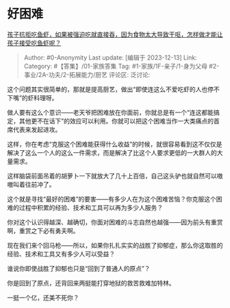 # 好困难
[孩子抗拒吃鱼虾，如果被强迫吃就直接吞，因为食物太大导致干呕，怎样做才能让孩子接受吃鱼虾呢？](https://www.zhihu.com/question/521803345/answer/3323153968)

> Author: #0-Anonymity
> Last update: [编辑于 2023-12-13]
> Link:
> Category: #【答集】/01-家族答集 
> Tag: #1-家族/1F-亲子/1-身为父母 #2-事业/2A-功夫/2-拓展能力/厨艺 
> 评论区:
> 泛讨论:

这个问题其实很简单的，那就是提高厨艺，做出“即使连这么不爱吃虾的人也停不下嘴”的虾料理呀。

做人要有这么个意识——老天爷把困难放在你面前，你就总是有一个“连这都能搞定，其他更不在话下”的效应可以利用。你就可以把这个困难当作一大类痛点的首席代表来发起进攻。

这样，你在考虑“克服这个困难能获得什么收益”的时候，就很容易看到这不仅仅是解决了这么一个人的这么一件需求，而是解决了比这个人要求更低的一大群人的大量需求。

这样脑袋前面吊着的胡萝卜一下就放大了几十上百倍，自己这头驴也就自然可以嗷嗷叫着往前冲了。

这个就是寻找“最好的困难”的要害——有多少人在为这个困难苦恼？你克服这个困难的过程中积累的经验、技术和工具可以再为多少人服务？

你对这个认识得越深、越确切，你面对困难的斗志自然也越强——因为前头有重赏啊，重赏之下必有勇夫啊。

现在我们来个回马枪——所以，如果你扎扎实实的战胜了抑郁症，那么你这取胜的经验、技术和工具又有多少人可以受益？

谁说你即使战胜了抑郁也只是“回到了普通人的原点”？

你是回到了原点，还背回来两挺能打穿地狱的救苦救难加特林。

一挺一个亿，还美不死你？
